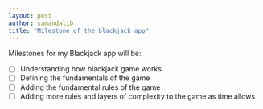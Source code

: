 ```yaml
---
layout: post
author: samandalib
title: "Milestone of the blackjack app"
---
```


Milestones for my Blackjack app will be:
- [ ] Understanding how blackjack game works
- [ ] Defining the fundamentals of the game
- [ ] Adding the fundamental rules of the game
- [ ] Adding more rules and layers of complexity to the game as time allows
